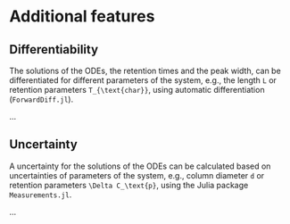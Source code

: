 # Additional features

## Differentiability

The solutions of the ODEs, the retention times and the peak width, can be differentiated for different parameters of the system, e.g., the length ``L`` or retention parameters ``T_{\text{char}}``, using automatic differentiation (`ForwardDiff.jl`).

...

## Uncertainty

A uncertainty for the solutions of the ODEs can be calculated based on uncertainties of parameters of the system, e.g., column diameter ``d`` or retention parameters ``\Delta C_\text{p}``, using the Julia package `Measurements.jl`.

...